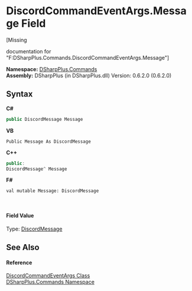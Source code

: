 # DiscordCommandEventArgs.Message Field
 

\[Missing <summary> documentation for "F:DSharpPlus.Commands.DiscordCommandEventArgs.Message"\]

**Namespace:**&nbsp;<a href="fc38a4a5-4979-fd82-c5c3-f5d7b478e6e0">DSharpPlus.Commands</a><br />**Assembly:**&nbsp;DSharpPlus (in DSharpPlus.dll) Version: 0.6.2.0 (0.6.2.0)

## Syntax

**C#**<br />
``` C#
public DiscordMessage Message
```

**VB**<br />
``` VB
Public Message As DiscordMessage
```

**C++**<br />
``` C++
public:
DiscordMessage^ Message
```

**F#**<br />
``` F#
val mutable Message: DiscordMessage
```

<br />

#### Field Value
Type: <a href="624f2cf1-a9bc-96bc-c884-33ba518d0b5d">DiscordMessage</a>

## See Also


#### Reference
<a href="2c5f4426-3423-4199-427e-f2e6f36c429d">DiscordCommandEventArgs Class</a><br /><a href="fc38a4a5-4979-fd82-c5c3-f5d7b478e6e0">DSharpPlus.Commands Namespace</a><br />